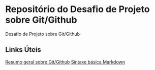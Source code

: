 # Repositório do Desafio de Projeto sobre Git/Github
Desafio de Projeto sobre Git/Github

## Links Úteis
  [Resumo geral sobre Git/Github](https://blog.betrybe.com/tecnologia/git-e-github/)
  [Sintaxe básica Markdown](https://www.markdownguide.org/basic-syntax/)
